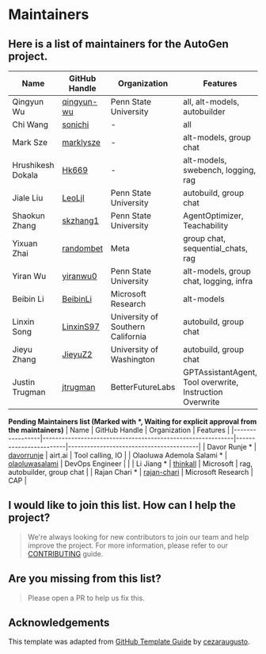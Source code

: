 # Maintainers

## Here is a list of maintainers for the AutoGen project.

| Name            | GitHub Handle                                              | Organization           | Features                                |
|-----------------|------------------------------------------------------------|------------------------|-----------------------------------------|
| Qingyun Wu      | [qingyun-wu](https://github.com/qingyun-wu)                | Penn State University  | all, alt-models, autobuilder            |
| Chi Wang        | [sonichi](https://github.com/sonichi)                      | -                      | all                                     |
| Mark Sze        | [marklysze](https://github.com/marklysze)                  | -                      | alt-models, group chat                  |
| Hrushikesh Dokala | [Hk669](https://github.com/Hk669)                        | -                      | alt-models, swebench, logging, rag      |
| Jiale Liu       | [LeoLjl](https://github.com/LeoLjl)                       | Penn State University  | autobuild, group chat                   |
| Shaokun Zhang   | [skzhang1](https://github.com/skzhang1)                    | Penn State University  | AgentOptimizer, Teachability            |
| Yixuan Zhai     | [randombet](https://github.com/randombet)                  | Meta                   | group chat, sequential_chats, rag       |
| Yiran Wu        | [yiranwu0](https://github.com/yiranwu0)                    | Penn State University  | alt-models, group chat, logging, infra  |
| Beibin Li       | [BeibinLi](https://github.com/BeibinLi)                    | Microsoft Research     | alt-models                              |
| Linxin Song     | [LinxinS97](https://github.com/LinxinS97)                  | University of Southern California | autobuild, group chat       |
| Jieyu Zhang     | [JieyuZ2](https://jieyuz2.github.io/)                  | University of Washington | autobuild, group chat       |
| Justin Trugman     | [jtrugman](https://github.com/jtrugman)                  | BetterFutureLabs | GPTAssistantAgent, Tool overwrite, Instruction Overwrite     |

**Pending Maintainers list (Marked with \*, Waiting for explicit approval from the maintainers)**
| Name            | GitHub Handle                                              | Organization           | Features                                |
|-----------------|------------------------------------------------------------|------------------------|-----------------------------------------|
| Davor Runje *    | [davorrunje](https://github.com/davorrunje)                | airt.ai                | Tool calling, IO                        |
| Olaoluwa Ademola Salami * | [olaoluwasalami](https://github.com/olaoluwasalami)  | DevOps Engineer        |                                          |
| Li Jiang *      | [thinkall](https://github.com/thinkall)                    | Microsoft              | rag, autobuilder, group chat            |
| Rajan Chari *    | [rajan-chari](https://github.com/rajan-chari)                | Microsoft Research                | CAP                        |

## I would like to join this list. How can I help the project?
> We're always looking for new contributors to join our team and help improve the project. For more information, please refer to our [CONTRIBUTING](https://autogen-ai.github.io/autogen/docs/contributor-guide/contributing) guide.


## Are you missing from this list?
> Please open a PR to help us fix this.

## Acknowledgements
This template was adapted from [GitHub Template Guide](https://github.com/cezaraugusto/github-template-guidelines/blob/master/.github/CONTRIBUTORS.md) by [cezaraugusto](https://github.com/cezaraugusto).
